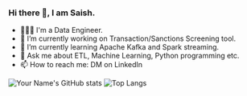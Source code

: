 ### Hi there 👋, I am Saish.

<!--
**hawasaish/hawasaish** is a ✨ _special_ ✨ repository because its `README.md` (this file) appears on your GitHub profile.

Here are some ideas to get you started:
-->
- 👨🏼‍💻 I'm a Data Engineer.
- 🔭 I’m currently working on Transaction/Sanctions Screening tool.
- 🌱 I’m currently learning Apache Kafka and Spark streaming.
- 💬 Ask me about ETL, Machine Learning, Python programming etc.
- 📫 How to reach me: DM on LinkedIn

![Your Name's GitHub stats](https://github-readme-stats.vercel.app/api?username=hawasaish&show_icons=true)    ![Top Langs](https://github-readme-stats.vercel.app/api/top-langs/?username=hawasaish&layout=compact)
<!--
- 👯 I’m looking to collaborate on ...
- 🤔 I’m looking for help with ...
-->
<!--
- 😄 Pronouns: ...
- ⚡ Fun fact: ...
-->

